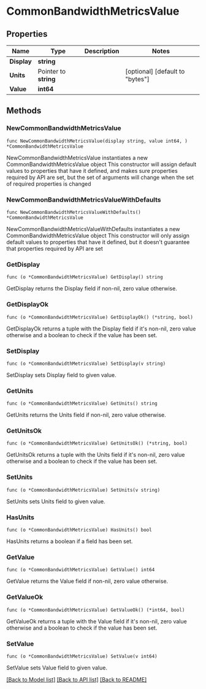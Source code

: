 # CommonBandwidthMetricsValue

## Properties

Name | Type | Description | Notes
------------ | ------------- | ------------- | -------------
**Display** | **string** |  | 
**Units** | Pointer to **string** |  | [optional] [default to "bytes"]
**Value** | **int64** |  | 

## Methods

### NewCommonBandwidthMetricsValue

`func NewCommonBandwidthMetricsValue(display string, value int64, ) *CommonBandwidthMetricsValue`

NewCommonBandwidthMetricsValue instantiates a new CommonBandwidthMetricsValue object
This constructor will assign default values to properties that have it defined,
and makes sure properties required by API are set, but the set of arguments
will change when the set of required properties is changed

### NewCommonBandwidthMetricsValueWithDefaults

`func NewCommonBandwidthMetricsValueWithDefaults() *CommonBandwidthMetricsValue`

NewCommonBandwidthMetricsValueWithDefaults instantiates a new CommonBandwidthMetricsValue object
This constructor will only assign default values to properties that have it defined,
but it doesn't guarantee that properties required by API are set

### GetDisplay

`func (o *CommonBandwidthMetricsValue) GetDisplay() string`

GetDisplay returns the Display field if non-nil, zero value otherwise.

### GetDisplayOk

`func (o *CommonBandwidthMetricsValue) GetDisplayOk() (*string, bool)`

GetDisplayOk returns a tuple with the Display field if it's non-nil, zero value otherwise
and a boolean to check if the value has been set.

### SetDisplay

`func (o *CommonBandwidthMetricsValue) SetDisplay(v string)`

SetDisplay sets Display field to given value.


### GetUnits

`func (o *CommonBandwidthMetricsValue) GetUnits() string`

GetUnits returns the Units field if non-nil, zero value otherwise.

### GetUnitsOk

`func (o *CommonBandwidthMetricsValue) GetUnitsOk() (*string, bool)`

GetUnitsOk returns a tuple with the Units field if it's non-nil, zero value otherwise
and a boolean to check if the value has been set.

### SetUnits

`func (o *CommonBandwidthMetricsValue) SetUnits(v string)`

SetUnits sets Units field to given value.

### HasUnits

`func (o *CommonBandwidthMetricsValue) HasUnits() bool`

HasUnits returns a boolean if a field has been set.

### GetValue

`func (o *CommonBandwidthMetricsValue) GetValue() int64`

GetValue returns the Value field if non-nil, zero value otherwise.

### GetValueOk

`func (o *CommonBandwidthMetricsValue) GetValueOk() (*int64, bool)`

GetValueOk returns a tuple with the Value field if it's non-nil, zero value otherwise
and a boolean to check if the value has been set.

### SetValue

`func (o *CommonBandwidthMetricsValue) SetValue(v int64)`

SetValue sets Value field to given value.



[[Back to Model list]](../README.md#documentation-for-models) [[Back to API list]](../README.md#documentation-for-api-endpoints) [[Back to README]](../README.md)



